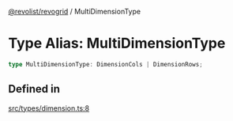 [@revolist/revogrid](README.md) / MultiDimensionType

# Type Alias: MultiDimensionType

```ts
type MultiDimensionType: DimensionCols | DimensionRows;
```

## Defined in

[src/types/dimension.ts:8](https://github.com/revolist/revogrid/blob/7eb028636fe9635cf32f3cf0775076c9e2dde053/src/types/dimension.ts#L8)
